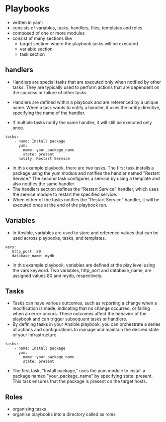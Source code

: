 # Playbooks

- written in yaml
- consists of variables, tasks, handlers, files, templates and roles
- composed of one or more modules
- consist of many sections like
  - target section: where the playbook tasks will be executed
  - variable section
  - task section


## handlers
- Handlers are special tasks that are executed only when notified by other tasks. They are typically used to perform actions that are dependent on the success or failure of other tasks.

- Handlers are defined within a playbook and are referenced by a unique name. When a task wants to notify a handler, it uses the notify directive, specifying the name of the handler.
- If multiple tasks notify the same handler, it will still be executed only once.

```
tasks:
    - name: Install package
      yum:
        name: your_package_name
        state: present
      notify: Restart Service
```
- In this example playbook, there are two tasks. The first task installs a package using the yum module and notifies the handler named "Restart Service." The second task configures a service by using a template and also notifies the same handler.
- The handlers section defines the "Restart Service" handler, which uses the service module to restart the specified service.
- When either of the tasks notifies the "Restart Service" handler, it will be executed once at the end of the playbook run.

## Variables
- In Ansible, variables are used to store and reference values that can be used across playbooks, tasks, and templates. 
 ```
 vars:
    http_port: 80
    database_name: mydb
 ```
 - In this example playbook, variables are defined at the play level using the vars keyword. Two variables, http_port and database_name, are assigned values 80 and mydb, respectively.


## Tasks
- Tasks can have various outcomes, such as reporting a change when a modification is made, indicating that no change occurred, or failing when an error occurs. These outcomes affect the behavior of the playbook and can trigger subsequent tasks or handlers.
- By defining tasks in your Ansible playbook, you can orchestrate a series of actions and configurations to manage and maintain the desired state of your infrastructure.
```
tasks:
    - name: Install package
      yum:
        name: your_package_name
        state: present
```
- The first task, "Install package," uses the yum module to install a package named "your_package_name" by specifying state: present. This task ensures that the package is present on the target hosts.



## Roles
- organising tasks 
- organise playbooks into a directory called as roles
















